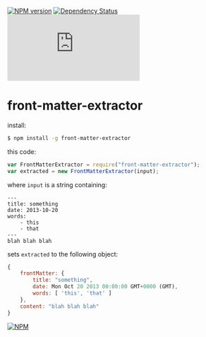 [![NPM version](https://badge.fury.io/js/front-matter-extractor.png)](http://badge.fury.io/js/front-matter-extractor)
[![Dependency Status](https://david-dm.org/75lb/front-matter-extractor.png)](https://david-dm.org/75lb/front-matter-extractor)
![Analytics](https://ga-beacon.appspot.com/UA-27725889-18/front-matter-extractor/README.md?pixel)

front-matter-extractor
======================
install: 
```sh
$ npm install -g front-matter-extractor
```

this code:

```js
var FrontMatterExtractor = require("front-matter-extractor");
var extracted = new FrontMatterExtractor(input);
```
where `input` is a string containing:

    ---
    title: something
    date: 2013-10-20
    words:
        - this
        - that
    ---
    blah blah blah

sets `extracted` to the following object:

```js
{
    frontMatter: {
        title: "something",
        date: Mon Oct 20 2013 00:00:00 GMT+0000 (GMT),
        words: [ 'this', 'that' ]
    },
    content: "blah blah blah"
}
```
[![NPM](https://nodei.co/npm/front-matter-extractor.png?downloads=true&stars=true)](https://nodei.co/npm/front-matter-extractor/)
